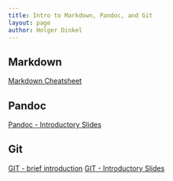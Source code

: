 ```yaml
---
title: Intro to Markdown, Pandoc, and Git
layout: page
author: Holger Dinkel
---
```



## Markdown

[Markdown Cheatsheet](./markdown_cheatsheet.pdf)

## Pandoc

[Pandoc - Introductory Slides](./pandoc_intro.html)

## Git

[GIT - brief introduction](./git_intro.html)
[GIT - Introductory Slides](./git_intro_slides.html)
